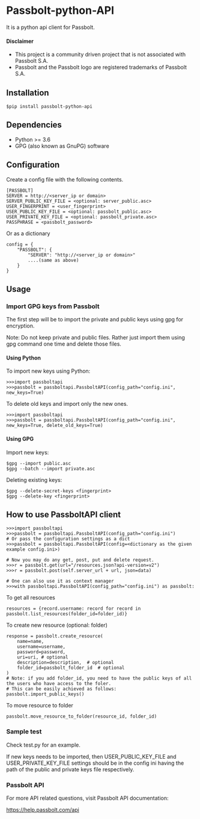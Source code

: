 # Passbolt-python-API

It is a python api client for Passbolt.

#### Disclaimer
* This project is a community driven project that is not associated with Passbolt S.A.
* Passbolt and the Passbolt logo are registered trademarks of Passbolt S.A.

## Installation

    $pip install passbolt-python-api 

## Dependencies

  - Python >= 3.6
  - GPG (also known as GnuPG) software

## Configuration

Create a config file with the following contents.

    [PASSBOLT]
    SERVER = http://<server_ip or domain>
    SERVER_PUBLIC_KEY_FILE = <optional: server_public.asc>
    USER_FINGERPRINT = <user_fingerprint>
    USER_PUBLIC_KEY_FILE = <optional: passbolt_public.asc>
    USER_PRIVATE_KEY_FILE = <optional: passbolt_private.asc>
    PASSPHRASE = <passbolt_password>

Or as a dictionary

    config = {
        "PASSBOLT": {
            "SERVER": "http://<server_ip or domain>"
            ....(same as above)
        }
    }

## Usage


### Import GPG keys from Passbolt

The first step will be to import the private and public keys using gpg for encryption.

Note: Do not keep private and public files. Rather just import them using gpg command one time and delete those files.

#### Using Python
To import new keys using Python:

    >>>import passboltapi
    >>>passbolt = passboltapi.PassboltAPI(config_path="config.ini", new_keys=True)
    
To delete old keys and import only the new ones.

    >>>import passboltapi
    >>>passbolt = passboltapi.PassboltAPI(config_path="config.ini", new_keys=True, delete_old_keys=True)

#### Using GPG

Import new keys:

    $gpg --import public.asc
    $gpg --batch --import private.asc

Deleting existing keys:

    $gpg --delete-secret-keys <fingerprint>
    $gpg --delete-key <fingerprint>


## How to use PassboltAPI client

    >>>import passboltapi
    >>>passbolt = passboltapi.PassboltAPI(config_path="config.ini")
    # Or pass the configuration settings as a dict
    >>>passbolt = passboltapi.PassboltAPI(config=<dictionary as the given example config.ini>)
    
    # Now you may do any get, post, put and delete request.
    >>>r = passbolt.get(url="/resources.json?api-version=v2")
    >>>r = passbolt.post(self.server_url + url, json=data)
    
    # One can also use it as context manager
    >>>with passboltapi.PassboltAPI(config_path="config.ini") as passbolt:


To get all resources

    resources = {record.username: record for record in passbolt.list_resources(folder_id=folder_id)}

To create new resource (optional: folder)
    
    response = passbolt.create_resource(
        name=name,
        username=username,
        password=password,
        uri=uri, # optional
        description=description,  # optional
        folder_id=passbolt_folder_id  # optional
    )
    # Note: if you add folder_id, you need to have the public keys of all the users who have access to the foler.
    # This can be easily achieved as follows:
    passbolt.import_public_keys()

To move resource to folder

    passbolt.move_resource_to_folder(resource_id, folder_id)


### Sample test
Check test.py for an example.

If new keys needs to be imported, then USER_PUBLIC_KEY_FILE and USER_PRIVATE_KEY_FILE settings
should be in the config ini having the path of the public and private keys file respectively.


### Passbolt API

For more API related questions, visit Passbolt API documentation:

<https://help.passbolt.com/api>
